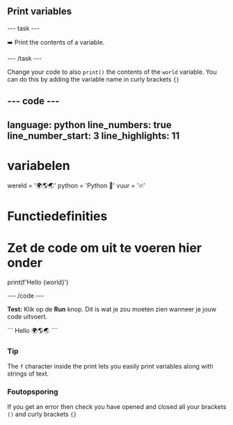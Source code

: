 <h2 class="c-project-heading--task">Print variables</h2>

\--- task ---

➡️ Print the contents of a variable.

\--- /task ---

Change your code to also `print()` the contents of the `world` variable. You can do this by adding the variable name in curly brackets `{}`

## --- code ---

language: python
line_numbers: true
line_number_start: 3
line_highlights: 11
--------------------------------------------------------

# variabelen

wereld = '🌍🌎🌏'
python = 'Python 🐍'
vuur = '🔥'

# Functiedefinities

# Zet de code om uit te voeren hier onder

print(f'Hello {world}')

\--- /code ---

**Test:** Klik op de **Run** knop.
Dit is wat je zou moeten zien wanneer je jouw code uitvoert.

<div class="c-project-output">
```
Hello 🌍🌎🌏
```
</div>

<div class="c-project-callout c-project-callout--tip">

### Tip

The `f` character inside the print lets you easily print variables along with strings of text.

</div>

<div class="c-project-callout c-project-callout--debug">

### Foutopsporing

If you get an error then check you have opened and closed all your brackets `()` and curly brackets `{}`

</div>
